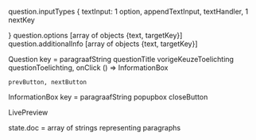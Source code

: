 question.inputTypes {
    textInput: 1 option, appendTextInput, textHandler, 1 nextKey

}
question.options [array of objects {text, targetKey}]
question.additionalInfo [array of objects {text, targetKey}]







Question key = paragraafString
    questionTitle
    vorigeKeuzeToelichting
    questionToelichting, onClick () => InformationBox

    prevButton, nextButton

InformationBox key = paragraafString
    popupbox
    closeButton

LivePreview

state.doc = array of strings representing paragraphs

